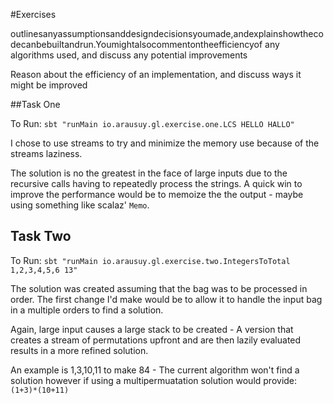
#Exercises

outlinesanyassumptionsanddesigndecisionsyoumade,andexplainshowthecodecanbebuiltandrun.Youmightalsocommentontheefficiencyof any algorithms used, and discuss any potential improvements

Reason about the efficiency of an implementation, and discuss ways it might be improved


##Task One

To Run: 
`sbt "runMain io.arausuy.gl.exercise.one.LCS HELLO HALLO"`

I chose to use streams to try and minimize the memory use because of the streams laziness.

The solution is no the greatest in the face of large inputs due to the recursive calls having to repeatedly process the strings.
A quick win to improve the performance would be to memoize the the output - maybe using something like scalaz' `Memo`.




## Task Two

To Run:
`sbt "runMain io.arausuy.gl.exercise.two.IntegersToTotal 1,2,3,4,5,6 13"`

The solution was created assuming that the bag was to be processed in order.
The first change I'd make would be to allow it to handle the input bag in a multiple orders to find a solution.

Again, large input causes a large stack to be created - A version that creates a stream of permutations upfront and are then lazily evaluated results in a more refined solution.
 
 
An example is 1,3,10,11 to make 84 - The current algorithm won't find a solution however if using a multipermuatation solution would provide:
`(1+3)*(10+11)`
